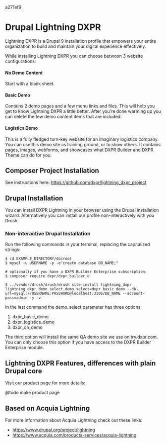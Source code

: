 a271ef9

# Drupal Lightning DXPR 

Lightning DXPR is a Drupal 9 installation profile that empowers your entire organization to build and maintain your digital experience effectively. 

While installing Lightning DXPR you can choose betwoon 3 website configurations:

#### No Demo Content

Start with a blank sheet.

#### Basic Demo

Contains 2 demo pages and a few menu links and files. This will help you get to know Lightning DXPR a little better. After you're done warming up you can delete the few demo content items that are included.

#### Logistics Demo

This is a fully fledged turn-key website for an imaginary logistics company. You can use this demo site as training ground, or to show others. It contains pages, images, webforms, and showcases what DXPR Builder and DXPR Theme can do for you.

## Composer Project Installation

See instructions here: https://github.com/dxpr/lightning_dxpr_project

## Drupal Installation

You can install DXPR Lightning in your browser using the Drupal installation wizard. Alternatively you can install our profile non-interactively with you Drush.

### Non-interactive Drupal Installation

Run the following commands in your terminal, replacing the capitalized strings:

```
$ cd EXAMPLE_DIRECTORY/docroot
$ mysql -u USERNAME -p -e"create database DB_NAME;"

# optionally if you have a DXPR Builder Enterprise subscription:
$ composer require dxpr/dxpr_builder_e

$ ../vendor/drush/drush/drush site-install lightning_dxpr lightning_dxpr_demo_select.demo_select=dxpr_basic_demo --db-url=mysql://USERNAME:PASSWORD@localhost:3306/DB_NAME --account-pass=admin -y -v
```

In the last command the demo_select parameter has three options:

1. dxpr_basic_demo
2. dxpr_logistics_demo
3. dxpr_qa_demo

The third option will install the same QA demo site we use on try.dxpr.com. You can only choose this option if you have access to the DXPR Builder Enterprise module.


## Lightning DXPR Features, differences with plain Drupal core

Visit our product page for more details:

@todo make product page

## Based on Acquia Lightning

For more information about Acquia Lightning check out these links:

* https://www.drupal.org/project/lightning
* https://www.acquia.com/products-services/acquia-lightning


